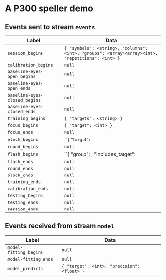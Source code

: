 # A P300 speller demo

## Events sent to stream ``events``

Label                           | Data
------------------------------- | ----
``session_begins``              | ``{ "symbols": <string>, "columns": <int>, "groups": <array><array><int>, "repetitions": <int> }``
``calibration_begins``          | ``null``
``baseline-eyes-open_begins``   | ``null``
``baseline-eyes-open_ends``     | ``null``
``baseline-eyes-closed_begins`` | ``null``
``baseline-eyes-closed_ends``   | ``null``
``training_begins``             | ``{ "targets": <string> }``
``focus_begins``                | ``{ "target": <int> }``
``focus_ends``                  | ``null``
``block_begins``                | ``{ "target": <int>|null }``
``round_begins``                | ``null``
``flash_begins``                | ``{ "group": <int>, "includes_target": <bool>|null }``
``flash_ends``                  | ``null``
``round_ends``                  | ``null``
``block_ends``                  | ``null``
``training_ends``               | ``null``
``calibration_ends``            | ``null``
``testing_begins``              | ``null``
``testing_ends``                | ``null``
``session_ends``                | ``null``

## Events received from stream ``model``

Label                    | Data
------------------------ | ----
``model-fitting_begins`` | ``null``
``model-fitting_ends``   | ``null``
``model_predicts``       | ``{ "target": <int>, "precision": <float> }``